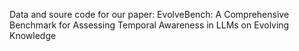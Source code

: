 Data and soure code for our paper: EvolveBench: A Comprehensive Benchmark for Assessing Temporal Awareness in LLMs on Evolving Knowledge